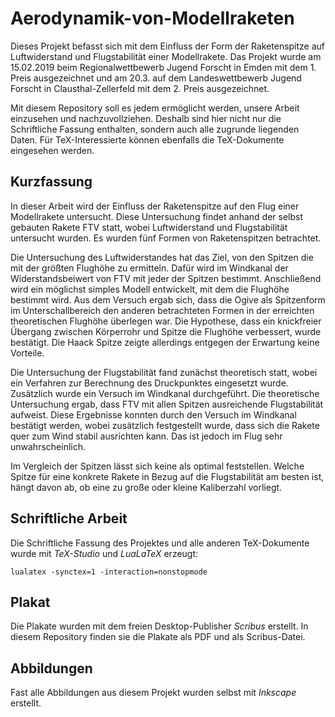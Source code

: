 # Aerodynamik-von-Modellraketen
Dieses Projekt befasst sich mit dem Einfluss der Form der Raketenspitze auf Luftwiderstand und Flugstabilität einer Modellrakete. Das Projekt wurde am 15.02.2019 beim Regionalwettbewerb Jugend Forscht in Emden mit dem 1. Preis ausgezeichnet und am 20.3. auf dem Landeswettbewerb Jugend Forscht in Clausthal-Zellerfeld mit dem 2. Preis ausgezeichnet.

Mit diesem Repository soll es jedem ermöglicht werden, unsere Arbeit einzusehen und nachzuvollziehen. Deshalb sind hier nicht nur die Schriftliche Fassung enthalten, sondern auch alle zugrunde liegenden Daten. Für TeX-Interessierte können ebenfalls die TeX-Dokumente eingesehen werden.

## Kurzfassung
In dieser Arbeit wird der Einfluss der Raketenspitze auf den Flug einer Modellrakete untersucht. Diese Untersuchung findet anhand der selbst gebauten Rakete FTV statt, wobei Luftwiderstand und Flugstabilität untersucht wurden. Es wurden fünf Formen von Raketenspitzen betrachtet.
	
Die Untersuchung des Luftwiderstandes hat das Ziel, von den Spitzen die mit der größten Flughöhe zu ermitteln. Dafür wird im Windkanal der Widerstandsbeiwert von FTV mit jeder der Spitzen bestimmt. Anschließend wird ein möglichst simples Modell entwickelt, mit dem die Flughöhe bestimmt wird. 
Aus dem Versuch ergab sich, dass die Ogive als Spitzenform im Unterschallbereich den anderen betrachteten Formen in der erreichten theoretischen Flughöhe überlegen war. Die Hypothese, dass ein knickfreier Übergang zwischen Körperrohr und Spitze die Flughöhe verbessert, wurde bestätigt. Die Haack Spitze zeigte allerdings entgegen der Erwartung keine Vorteile.  
	
Die Untersuchung der Flugstabilität fand zunächst theoretisch statt, wobei ein Verfahren zur Berechnung des Druckpunktes eingesetzt wurde. Zusätzlich wurde ein Versuch im Windkanal durchgeführt.
Die theoretische Untersuchung ergab, dass FTV mit allen Spitzen ausreichende Flugstabilität aufweist. Diese Ergebnisse konnten durch den Versuch im Windkanal bestätigt werden, wobei zusätzlich festgestellt wurde, dass sich die Rakete quer zum Wind stabil ausrichten kann. Das ist jedoch im Flug sehr unwahrscheinlich.
	
Im Vergleich der Spitzen lässt sich keine als optimal feststellen. Welche Spitze für eine konkrete Rakete in Bezug auf die Flugstabilität am besten ist, hängt davon ab, ob eine zu große oder kleine Kaliberzahl vorliegt.

## Schriftliche Arbeit
Die Schriftliche Fassung des Projektes und alle anderen TeX-Dokumente wurde mit _TeX-Studio_ und _LuaLaTeX_ erzeugt:

`lualatex -synctex=1 -interaction=nonstopmode`

## Plakat
Die Plakate wurden mit dem freien Desktop-Publisher _Scribus_ erstellt. In diesem Repository finden sie die Plakate als PDF und als Scribus-Datei.

## Abbildungen
Fast alle Abbildungen aus diesem Projekt wurden selbst mit _Inkscape_ erstellt. 
